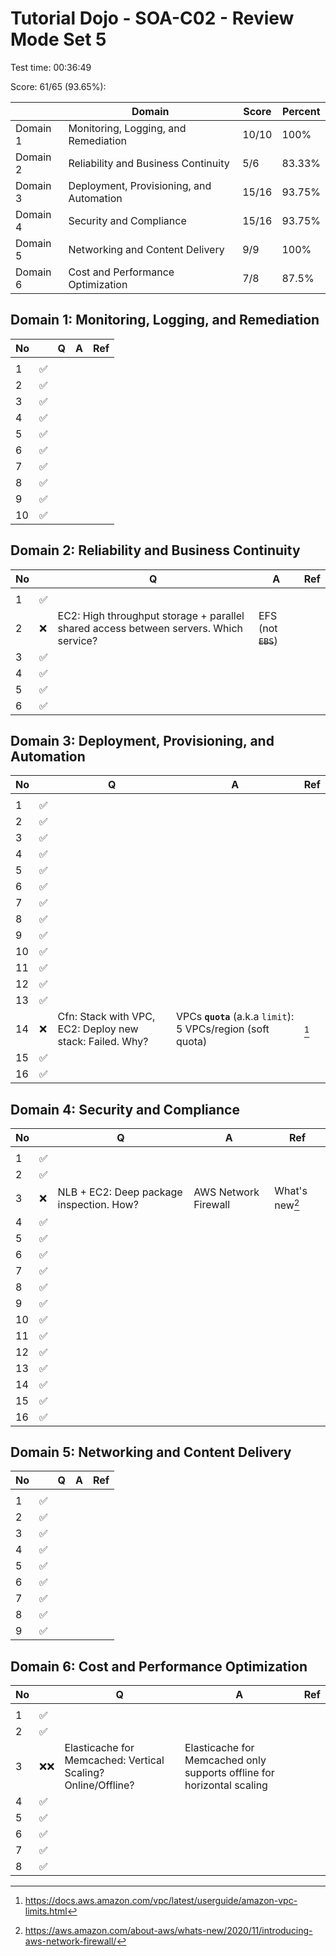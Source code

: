# Tutorial Dojo - SOA-C02 - Review Mode Set 5

Test time: 00:36:49

Score: 61/65 (93.65%):

|          | Domain                                   | Score | Percent |
| -------- | ---------------------------------------- | ----- | ------- |
| Domain 1 | Monitoring, Logging, and Remediation     | 10/10 | 100%    |
| Domain 2 | Reliability and Business Continuity      | 5/6   | 83.33%  |
| Domain 3 | Deployment, Provisioning, and Automation | 15/16 | 93.75%  |
| Domain 4 | Security and Compliance                  | 15/16 | 93.75%  |
| Domain 5 | Networking and Content Delivery          | 9/9   | 100%    |
| Domain 6 | Cost and Performance Optimization        | 7/8   | 87.5%   |

## Domain 1: Monitoring, Logging, and Remediation

| No  |     | Q   | A   | Ref |
| --- | --- | --- | --- | --- |
|     |     |     |     |     |
| 1   | ✅  |     |     |     |
| 2   | ✅  |     |     |     |
| 3   | ✅  |     |     |     |
| 4   | ✅  |     |     |     |
| 5   | ✅  |     |     |     |
| 6   | ✅  |     |     |     |
| 7   | ✅  |     |     |     |
| 8   | ✅  |     |     |     |
| 9   | ✅  |     |     |     |
| 10  | ✅  |     |     |     |

## Domain 2: Reliability and Business Continuity

| No  |     | Q                                                                                     | A                   | Ref |
| --- | --- | ------------------------------------------------------------------------------------- | ------------------- | --- |
|     |     |                                                                                       |                     |     |
| 1   | ✅  |                                                                                       |                     |     |
| 2   | ❌  | EC2: High throughput storage + parallel shared access between servers. Which service? | EFS (not ~~`EBS`~~) |     |
| 3   | ✅  |                                                                                       |                     |     |
| 4   | ✅  |                                                                                       |                     |     |
| 5   | ✅  |                                                                                       |                     |     |
| 6   | ✅  |                                                                                       |                     |     |

## Domain 3: Deployment, Provisioning, and Automation

| No  |     | Q                                                        | A                                                            | Ref       |
| --- | --- | -------------------------------------------------------- | ------------------------------------------------------------ | --------- |
|     |     |                                                          |                                                              |           |
| 1   | ✅  |                                                          |                                                              |           |
| 2   | ✅  |                                                          |                                                              |           |
| 3   | ✅  |                                                          |                                                              |           |
| 4   | ✅  |                                                          |                                                              |           |
| 5   | ✅  |                                                          |                                                              |           |
| 6   | ✅  |                                                          |                                                              |           |
| 7   | ✅  |                                                          |                                                              |           |
| 8   | ✅  |                                                          |                                                              |           |
| 9   | ✅  |                                                          |                                                              |           |
| 10  | ✅  |                                                          |                                                              |           |
| 11  | ✅  |                                                          |                                                              |           |
| 12  | ✅  |                                                          |                                                              |           |
| 13  | ✅  |                                                          |                                                              |           |
| 14  | ❌  | Cfn: Stack with VPC, EC2: Deploy new stack: Failed. Why? | VPCs **`quota`** (a.k.a `limit`): 5 VPCs/region (soft quota) | [^3.14.1] |
| 15  | ✅  |                                                          |                                                              |           |
| 16  | ✅  |                                                          |                                                              |           |

## Domain 4: Security and Compliance

| No  |     | Q                                        | A                    | Ref                |
| --- | --- | ---------------------------------------- | -------------------- | ------------------ |
|     |     |                                          |                      |                    |
| 1   | ✅  |                                          |                      |                    |
| 2   | ✅  |                                          |                      |                    |
| 3   | ❌  | NLB + EC2: Deep package inspection. How? | AWS Network Firewall | What's new[^4.3.1] |
| 4   | ✅  |                                          |                      |                    |
| 5   | ✅  |                                          |                      |                    |
| 6   | ✅  |                                          |                      |                    |
| 7   | ✅  |                                          |                      |                    |
| 8   | ✅  |                                          |                      |                    |
| 9   | ✅  |                                          |                      |                    |
| 10  | ✅  |                                          |                      |                    |
| 11  | ✅  |                                          |                      |                    |
| 12  | ✅  |                                          |                      |                    |
| 13  | ✅  |                                          |                      |                    |
| 14  | ✅  |                                          |                      |                    |
| 15  | ✅  |                                          |                      |                    |
| 16  | ✅  |                                          |                      |                    |

## Domain 5: Networking and Content Delivery

| No  |     | Q   | A   | Ref |
| --- | --- | --- | --- | --- |
|     |     |     |     |     |
| 1   | ✅  |     |     |     |
| 2   | ✅  |     |     |     |
| 3   | ✅  |     |     |     |
| 4   | ✅  |     |     |     |
| 5   | ✅  |     |     |     |
| 6   | ✅  |     |     |     |
| 7   | ✅  |     |     |     |
| 8   | ✅  |     |     |     |
| 9   | ✅  |     |     |     |

## Domain 6: Cost and Performance Optimization

| No  |      | Q                                                            | A                                                                      | Ref |
| --- | ---- | ------------------------------------------------------------ | ---------------------------------------------------------------------- | --- |
|     |      |                                                              |                                                                        |     |
| 1   | ✅   |                                                              |                                                                        |     |
| 2   | ✅   |                                                              |                                                                        |     |
| 3   | ❌❌ | Elasticache for Memcached: Vertical Scaling? Online/Offline? | Elasticache for Memcached only supports offline for horizontal scaling |     |
| 4   | ✅   |                                                              |                                                                        |     |
| 5   | ✅   |                                                              |                                                                        |     |
| 6   | ✅   |                                                              |                                                                        |     |
| 7   | ✅   |                                                              |                                                                        |     |
| 8   | ✅   |                                                              |                                                                        |     |

[^3.14.1]: <https://docs.aws.amazon.com/vpc/latest/userguide/amazon-vpc-limits.html>
[^4.3.1]: <https://aws.amazon.com/about-aws/whats-new/2020/11/introducing-aws-network-firewall/>
